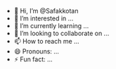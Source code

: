- 👋 Hi, I’m @Safakkotan
- 👀 I’m interested in ...
- 🌱 I’m currently learning ...
- 💞️ I’m looking to collaborate on ...
- 📫 How to reach me ...
- 😄 Pronouns: ...
- ⚡ Fun fact: ...

<!---
Safakkotan/Safakkotan is a ✨ special ✨ repository because its `README.md` (this file) appears on your GitHub profile.
You can click the Preview link to take a look at your changes.
--->
